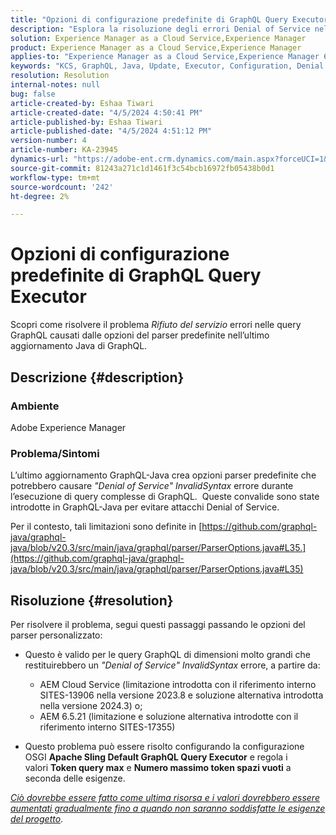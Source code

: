 ```yaml
---
title: "Opzioni di configurazione predefinite di GraphQL Query Executor"
description: "Esplora la risoluzione degli errori Denial of Service nelle query GraphQL causati dalle opzioni del parser predefinite."
solution: Experience Manager as a Cloud Service,Experience Manager
product: Experience Manager as a Cloud Service,Experience Manager
applies-to: "Experience Manager as a Cloud Service,Experience Manager 6.5"
keywords: "KCS, GraphQL, Java, Update, Executor, Configuration, Denial of service, OSGI Configuration, Apache Sling Default GraphQL Query, Max Query Tokens, Max Whitespaces Tokens"
resolution: Resolution
internal-notes: null
bug: false
article-created-by: Eshaa Tiwari
article-created-date: "4/5/2024 4:50:41 PM"
article-published-by: Eshaa Tiwari
article-published-date: "4/5/2024 4:51:12 PM"
version-number: 4
article-number: KA-23945
dynamics-url: "https://adobe-ent.crm.dynamics.com/main.aspx?forceUCI=1&pagetype=entityrecord&etn=knowledgearticle&id=8a2bd99c-6cf3-ee11-904b-6045bd026dc7"
source-git-commit: 81243a271c1d1461f3c54bcb16972fb05438b0d1
workflow-type: tm+mt
source-wordcount: '242'
ht-degree: 2%

---
```


# Opzioni di configurazione predefinite di GraphQL Query Executor


Scopri come risolvere il problema *Rifiuto del servizio* errori nelle query GraphQL causati dalle opzioni del parser predefinite nell’ultimo aggiornamento Java di GraphQL.

## Descrizione {#description}


### Ambiente

Adobe Experience Manager

### Problema/Sintomi

L’ultimo aggiornamento GraphQL-Java crea opzioni parser predefinite che potrebbero causare *&quot;Denial of Service&quot; InvalidSyntax* errore durante l’esecuzione di query complesse di GraphQL.  Queste convalide sono state introdotte in GraphQL-Java per evitare attacchi Denial of Service.

Per il contesto, tali limitazioni sono definite in [https://github.com/graphql-java/graphql-java/blob/v20.3/src/main/java/graphql/parser/ParserOptions.java#L35.](https://github.com/graphql-java/graphql-java/blob/v20.3/src/main/java/graphql/parser/ParserOptions.java#L35)


## Risoluzione {#resolution}


Per risolvere il problema, segui questi passaggi passando le opzioni del parser personalizzato:

- Questo è valido per le query GraphQL di dimensioni molto grandi che restituirebbero un *&quot;Denial of Service&quot; InvalidSyntax* errore, a partire da:



   - AEM Cloud Service (limitazione introdotta con il riferimento interno SITES-13906 nella versione 2023.8 e soluzione alternativa introdotta nella versione 2024.3) o;
   - AEM 6.5.21 (limitazione e soluzione alternativa introdotte con il riferimento interno SITES-17355)


- Questo problema può essere risolto configurando la configurazione OSGI <b>Apache Sling Default GraphQL Query Executor</b> e regola i valori <b>Token query max</b> e <b>Numero massimo token spazi vuoti</b> a seconda delle esigenze.


*<u>Ciò dovrebbe essere fatto come ultima risorsa e i valori dovrebbero essere aumentati gradualmente fino a quando non saranno soddisfatte le esigenze del progetto</u>*.
